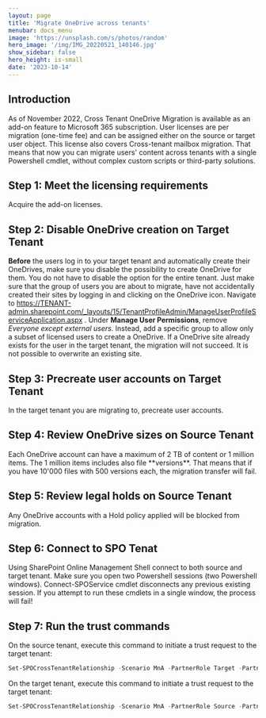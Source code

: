 ```yaml
---
layout: page
title: 'Migrate OneDrive across tenants'
menubar: docs_menu
image: 'https://unsplash.com/s/photos/random'
hero_image: '/img/IMG_20220521_140146.jpg'
show_sidebar: false
hero_height: is-small
date: '2023-10-14'
---
```

<title> Migrate OneDrive across tenants </title>


<h2>Introduction</h2>

As of November 2022, Cross Tenant OneDrive Migration is available as an add-on feature to Microsoft 365 subscription. User licenses are per migration (one-time fee) and can be assigned either on the source or target user object. This license also covers Cross-tenant mailbox migration. That means that now you can migrate users' content across tenants with a single Powershell cmdlet, without complex custom scripts or third-party solutions.


<h2>Step 1: Meet the licensing requirements</h2>
Acquire the add-on licenses.

<h2>Step 2: Disable OneDrive creation on Target Tenant</h2>

**Before** the users log in to your target tenant and automatically create their OneDrives, make sure you disable the possibility to create OneDrive for them. You do not have to disable the option for the entire tenant. Just make sure that the group of users you are about to migrate, have not accidentally created their sites by logging in and clicking on the OneDrive icon. Navigate to https://TENANT-admin.sharepoint.com/_layouts/15/TenantProfileAdmin/ManageUserProfileServiceApplication.aspx . Under **Manage User Permissions**, remove *Everyone except external users*. Instead, add a specific group to allow only a subset of licensed users to create a OneDrive.
If a OneDrive site already exists for the user in the target tenant, the migration will not succeed. It is not possible to overwrite an existing site.

<h2>Step 3: Precreate user accounts on Target Tenant</h2>
In the target tenant you are migrating to, precreate user accounts.

<h2>Step 4: Review OneDrive sizes on Source Tenant</h2>
Each OneDrive account can have a maximum of 2 TB of content or 1 million items. The 1 million items includes also file **versions**. That means that if you have 10'000 files with 500 versions each, the migration transfer will fail. 

<h2>Step 5: Review legal holds on Source Tenant</h2>
Any OneDrive accounts with a Hold policy applied will be blocked from migration.

<h2>Step 6: Connect to SPO Tenat</h2>
Using SharePoint Online Management Shell connect to both source and target tenant. Make sure you open two Powershell sessions (two Powershell windows). Connect-SPOService cmdlet disconnects any previous existing session. If you attempt to run these cmdlets in a single window, the process will fail!

<h2>Step 7: Run the trust commands</h2>
On the source tenant, execute this command to initiate a trust request to the target tenant:

```powershell
Set-SPOCrossTenantRelationship -Scenario MnA -PartnerRole Target -PartnerCrossTenantHostUrl <TARGETCrossTenantHostUrl>
```

On the target tenant, execute this command to initiate a trust request to the target tenant:

```powershell
Set-SPOCrossTenantRelationship -Scenario MnA -PartnerRole Source -PartnerCrossTenantHostUrl <SOURCECrossTenantHostUrl>
```


